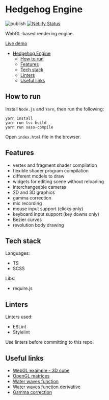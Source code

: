 # Hedgehog Engine

![publish](https://github.com/iskorotkov/hedgehog-engine/workflows/publish/badge.svg)
[![Netlify Status](https://api.netlify.com/api/v1/badges/7ec629b6-69d6-49a5-84d0-529269eb3856/deploy-status)](https://app.netlify.com/sites/hedgehog-engine/deploys)

WebGL-based rendering engine.

[Live demo](https://hedgehog-engine.netlify.app/)

- [Hedgehog Engine](#hedgehog-engine)
  - [How to run](#how-to-run)
  - [Features](#features)
  - [Tech stack](#tech-stack)
  - [Linters](#linters)
  - [Useful links](#useful-links)

## How to run

Install `Node.js` and `Yarn`, then run the following:

```shell
yarn install
yarn run tsc-build
yarn run sass-compile
```

Open `index.html` file in the browser.

## Features

- vertex and fragment shader compilation
- flexible shader program compilation
- different models to draw
- widgets for editing scene without reloading
- interchangeable cameras
- 2D and 3D graphics
- gamma correction
- mic recording
- mouse input support (clicks only)
- keyboard input support (key downs only)
- Bezier curves
- revolution body drawing

## Tech stack

Languages:

- TS
- SCSS

Libs:

- require.js

## Linters

Linters used:

- ESLint
- Stylelint

Use linters before committing to this repo.

## Useful links

- [WebGL example - 3D cube](https://github.com/mdn/webgl-examples/blob/gh-pages/tutorial/sample5/webgl-demo.js)
- [OpenGL matrices](http://www.opengl-tutorial.org/beginners-tutorials/tutorial-3-matrices/)
- [Water waves function](https://www.wolframalpha.com/input/?i=graph+0.2*cos%284*%28x*x%2Bz*z%29%29*exp%280.1*%28x*x%2Bz*z%29%29)
- [Water waves function derivative](https://www.wolframalpha.com/input/?i=derivative+y-a*cos%28b*%28x*x%2Bz*z%29%29*exp%28c*%28x*x%2Bz*z%29%29)
- [Gamma correction](https://learnopengl.com/Advanced-Lighting/Gamma-Correction)
